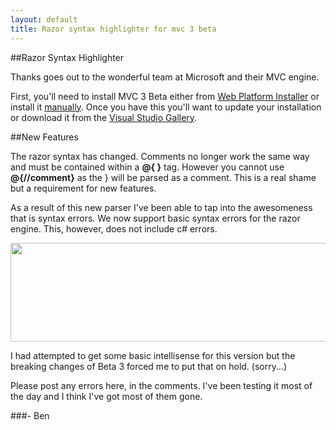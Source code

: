 ```yaml
---
layout: default
title: Razor syntax highlighter for mvc 3 beta
---
```


##Razor Syntax Highlighter

Thanks goes out to the wonderful team at Microsoft and their MVC engine.

First, you'll need to install MVC 3 Beta either from <a href='http://www.microsoft.com/web/gallery/install.aspx?appid=MVC3'>Web Platform Installer</a> or install it <a href='http://www.microsoft.com/downloads/en/details.aspx?FamilyID=0abac7a3-b302-4644-bd43-febf300b2c51&amp;displaylang=en'>manually</a>. Once you have this you'll want to update your installation or download it from the <a href='http://visualstudiogallery.msdn.microsoft.com/en-us/8dc77b9c-7c83-4392-9c46-fd15f3927a2e'>Visual Studio Gallery</a>.

##New Features

The razor syntax has changed. Comments no longer work the same way and must be contained within a <strong>@{ }</strong> tag. However you cannot use <strong>@{//comment}</strong> as the } will be parsed as a comment. This is a real shame but a requirement for new features.

As a result of this new parser I've been able to tap into the awesomeness that is syntax errors. We now support basic syntax errors for the razor engine. This, however, does not include c# errors.

<a href="http://aws.buildstarted.com/razorsyntaxerror.png"><img src="http://aws.buildstarted.com/razorsyntaxerror.png" alt="" title="Razor Syntax Error Example" width="543" height="158" class="size-full wp-image-428" /></a>

I had attempted to get some basic intellisense for this version but the breaking changes of Beta 3 forced me to put that on hold. (sorry...)

Please post any errors here, in the comments. I've been testing it most of the day and I think I've got most of them gone.

###- Ben